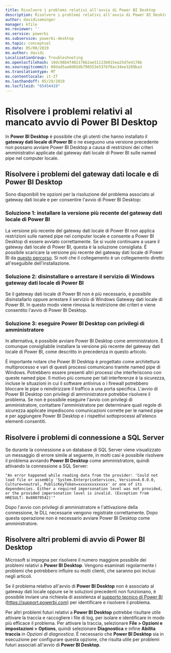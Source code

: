 ```yaml
---
title: Risolvere i problemi relativi all'avvio di Power BI Desktop
description: Risolvere i problemi relativi all'avvio di Power BI Desktop
author: davidiseminger
manager: kfile
ms.reviewer: ''
ms.service: powerbi
ms.subservice: powerbi-desktop
ms.topic: conceptual
ms.date: 05/08/2019
ms.author: davidi
LocalizationGroup: Troubleshooting
ms.openlocfilehash: 19dc98b4f402176b2ae511236015ea25d7e4178b
ms.sourcegitcommit: 60dad5aa0d85db790553e537bf8ac34ee3289ba3
ms.translationtype: MT
ms.contentlocale: it-IT
ms.lasthandoff: 05/29/2019
ms.locfileid: "65454419"
---
```

# <a name="resolve-issues-when-power-bi-desktop-will-not-launch"></a>Risolvere i problemi relativi al mancato avvio di Power BI Desktop
In **Power BI Desktop** è possibile che gli utenti che hanno installato il **gateway dati locale di Power BI** o ne eseguono una versione precedente non possano avviare Power BI Desktop a causa di restrizioni dei criteri amministrativi applicate dal gateway dati locale di Power BI sulle named pipe nel computer locale. 

## <a name="resolve-issues-with-the-on-premises-data-gateway-and-power-bi-desktop"></a>Risolvere i problemi del gateway dati locale e di Power BI Desktop
Sono disponibili tre opzioni per la risoluzione del problema associato al gateway dati locale e per consentire l'avvio di Power BI Desktop:

### <a name="resolution-1-install-the-latest-version-of-power-bi-on-premises-data-gateway"></a>Soluzione 1: installare la versione più recente del gateway dati locale di Power BI
La versione più recente del gateway dati locale di Power BI non applica restrizioni sulle named pipe nel computer locale e consente a Power BI Desktop di essere avviato correttamente. Se si vuole continuare a usare il gateway dati locale di Power BI, questa è la soluzione consigliata. È possibile scaricare la versione più recente del gateway dati locale di Power BI da [questo percorso](https://go.microsoft.com/fwlink/?LinkId=698863). Si noti che il collegamento è un collegamento diretto all'eseguibile dell'installazione.

### <a name="resolution-2-uninstall-or-stop-the-power-bi-on-premises-data-gateway-windows-service"></a>Soluzione 2: disinstallare o arrestare il servizio di Windows gateway dati locale di Power BI
Se il gateway dati locale di Power BI non è più necessario, è possibile disinstallarlo oppure arrestare il servizio di Windows Gateway dati locale di Power BI. In questo modo viene rimossa la restrizione dei criteri e viene consentito l'avvio di Power BI Desktop.

### <a name="resolution-3-run-power-bi-desktop-with-administrator-privilege"></a>Soluzione 3: eseguire Power BI Desktop con privilegi di amministratore
In alternativa, è possibile avviare Power BI Desktop come amministratore. È comunque consigliabile installare la versione più recente del gateway dati locale di Power BI, come descritto in precedenza in questo articolo.

È importante notare che Power BI Desktop è progettato come architettura multiprocesso e vari di questi processi comunicano tramite named pipe di Windows. Potrebbero essere presenti altri processi che interferiscono con queste named pipe. Il motivo più comune per tali interferenze è la sicurezza, incluse le situazioni in cui il software antivirus o i firewall potrebbero bloccare le pipe o reindirizzare il traffico a una porta specifica. L'avvio di Power BI Desktop con privilegi di amministratore potrebbe risolvere il problema. Se non è possibile eseguire l'avvio con privilegi di amministratore, contattare l'amministratore per determinare quali regole di sicurezza applicate impediscono comunicazioni corrette per le named pipe e per aggiungere Power BI Desktop e i rispettivi sottoprocessi all'elenco elementi consentiti.

## <a name="resolve-issues-when-connecting-to-sql-server"></a>Risolvere i problemi di connessione a SQL Server
Se durante la connessione a un database di SQL Server viene visualizzato un messaggio di errore simile al seguente, in molti casi è possibile risolvere il problema avviando **Power BI Desktop** come amministratore, quindi attivando la connessione a SQL Server:

    "An error happened while reading data from the provider: 'Could not load file or assembly 'System.EnterpriseServices, Version=4.0.0.0, Culture=neutral, PublicKeyToken=xxxxxxxxxxxxx' or one of its dependencies. Either a required impersonation level was not provided, or the provided impersonation level is invalid. (Exception from HRESULT: 0x80070542)'"

Dopo l'avvio con privilegi di amministratore e l'attivazione della connessione, le DLL necessarie vengono registrate correttamente. Dopo questa operazione non è necessario avviare Power BI Desktop come amministratore.

## <a name="help-with-other-issues-when-launching-power-bi-desktop"></a>Risolvere altri problemi di avvio di Power BI Desktop
Microsoft si impegna per risolvere il numero maggiore possibile dei problemi relativi a **Power BI Desktop**. Vengono esaminati regolarmente i problemi che potrebbero influire su molti clienti, che saranno poi inclusi negli articoli.

Se il problema relativo all'avvio di **Power BI Desktop** non è associato al gateway dati locale oppure se le soluzioni precedenti non funzionano, è possibile inviare una richiesta di assistenza al [supporto tecnico di Power BI](https://support.powerbi.com) (https://support.powerbi.com) per identificare e risolvere il problema.

Per altri problemi futuri relativi a **Power BI Desktop** potrebbe risultare utile attivare la traccia e raccogliere i file di log, per isolare e identificare in modo più efficace il problema. Per attivare la traccia, selezionare **File > Opzioni e impostazioni > Options**, quindi selezionare **Diagnostica** e infine **Abilita traccia** in *Opzioni di diagnostica*. È necessario che **Power BI Desktop** sia in esecuzione per configurare questa opzione, che risulta utile per problemi futuri associati all'avvio di **Power BI Desktop**.

